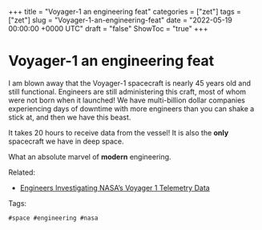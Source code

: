 +++
title = "Voyager-1 an engineering feat"
categories = ["zet"]
tags = ["zet"]
slug = "Voyager-1-an-engineering-feat"
date = "2022-05-19 00:00:00 +0000 UTC"
draft = "false"
ShowToc = "true"
+++

# Voyager-1 an engineering feat

I am blown away that the Voyager-1 spacecraft is nearly 45 years old
and still functional. Engineers are still administering this craft, most
of whom were not born when it launched! We have multi-billion dollar
companies experiencing days of downtime with more engineers than you can
shake a stick at, and then we have this beast.

It takes 20 hours to receive data from the vessel! It is also the **only**
spacecraft we have in deep space. 

What an absolute marvel of **modern** engineering. 

Related:

- [Engineers Investigating NASA’s Voyager 1 Telemetry Data](http://archive.today/7MIV1)

Tags:

    #space #engineering #nasa

